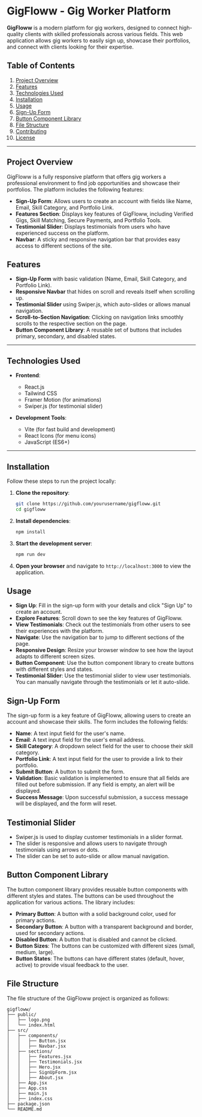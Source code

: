 # GigFloww - Gig Worker Platform

**GigFloww** is a modern platform for gig workers, designed to connect high-quality clients with skilled professionals across various fields. This web application allows gig workers to easily sign up, showcase their portfolios, and connect with clients looking for their expertise.

## Table of Contents

1. [Project Overview](#project-overview)
2. [Features](#features)
3. [Technologies Used](#technologies-used)
4. [Installation](#installation)
5. [Usage](#usage)
6. [Sign-Up Form](#sign-up-form)
7. [Button Component Library](#button-component-library)
8. [File Structure](#file-structure)
9. [Contributing](#contributing)
10. [License](#license)

---

## Project Overview

GigFloww is a fully responsive platform that offers gig workers a professional environment to find job opportunities and showcase their portfolios. The platform includes the following features:
- **Sign-Up Form**: Allows users to create an account with fields like Name, Email, Skill Category, and Portfolio Link.
- **Features Section**: Displays key features of GigFloww, including Verified Gigs, Skill Matching, Secure Payments, and Portfolio Tools.
- **Testimonial Slider**: Displays testimonials from users who have experienced success on the platform.
- **Navbar**: A sticky and responsive navigation bar that provides easy access to different sections of the site.

## Features

- **Sign-Up Form** with basic validation (Name, Email, Skill Category, and Portfolio Link).
- **Responsive Navbar** that hides on scroll and reveals itself when scrolling up.
- **Testimonial Slider** using Swiper.js, which auto-slides or allows manual navigation.
- **Scroll-to-Section Navigation**: Clicking on navigation links smoothly scrolls to the respective section on the page.
- **Button Component Library**: A reusable set of buttons that includes primary, secondary, and disabled states.
  
---

## Technologies Used

- **Frontend**:
  - React.js
  - Tailwind CSS
  - Framer Motion (for animations)
  - Swiper.js (for testimonial slider)
  
- **Development Tools**:
  - Vite (for fast build and development)
  - React Icons (for menu icons)
  - JavaScript (ES6+)

---

## Installation

Follow these steps to run the project locally:

1. **Clone the repository**:

   ```bash
   git clone https://github.com/yourusername/gigfloww.git
   cd gigfloww

2. **Install dependencies**:

   ```bash
   npm install
   ```
3. **Start the development server**:

   ```bash
   npm run dev
   ```
4. **Open your browser** and navigate to `http://localhost:3000` to view the application.


## Usage
- **Sign Up**: Fill in the sign-up form with your details and click "Sign Up" to create an account.
- **Explore Features**: Scroll down to see the key features of GigFloww.
- **View Testimonials**: Check out the testimonials from other users to see their experiences with the platform.
- **Navigate**: Use the navigation bar to jump to different sections of the page.
- **Responsive Design**: Resize your browser window to see how the layout adapts to different screen sizes.
- **Button Component**: Use the button component library to create buttons with different styles and states.    
- **Testimonial Slider**: Use the testimonial slider to view user testimonials. You can manually navigate through the testimonials or let it auto-slide.

## Sign-Up Form
The sign-up form is a key feature of GigFloww, allowing users to create an account and showcase their skills. The form includes the following fields:
- **Name**: A text input field for the user's name.
- **Email**: A text input field for the user's email address.
- **Skill Category**: A dropdown select field for the user to choose their skill category.
- **Portfolio Link**: A text input field for the user to provide a link to their portfolio.
- **Submit Button**: A button to submit the form.
- **Validation**: Basic validation is implemented to ensure that all fields are filled out before submission. If any field is empty, an alert will be displayed.
- **Success Message**: Upon successful submission, a success message will be displayed, and the form will reset.

## Testimonial Slider
- Swiper.js is used to display customer testimonials in a slider format.
- The slider is responsive and allows users to navigate through testimonials using arrows or dots.
- The slider can be set to auto-slide or allow manual navigation.

## Button Component Library
The button component library provides reusable button components with different styles and states. The buttons can be used throughout the application for various actions. The library includes:
- **Primary Button**: A button with a solid background color, used for primary actions.
- **Secondary Button**: A button with a transparent background and border, used for secondary actions.
- **Disabled Button**: A button that is disabled and cannot be clicked.
- **Button Sizes**: The buttons can be customized with different sizes (small, medium, large).
- **Button States**: The buttons can have different states (default, hover, active) to provide visual feedback to the user.

## File Structure
The file structure of the GigFloww project is organized as follows:
```plaintext
gigfloww/
├── public/
│   ├── logo.png
│   └── index.html
├── src/
│   ├── components/
│   │   ├── Button.jsx
│   │   ├── Navbar.jsx
│   ├── sections/
│   │   ├── Features.jsx
│   │   ├── Testimonials.jsx
│   │   ├── Hero.jsx
│   │   ├── SignUpForm.jsx
│   │   ├── About.jsx
│   ├── App.jsx
│   ├── App.css
│   ├── main.js
│   ├── index.css
├── package.json
└── README.md
```